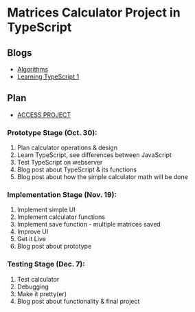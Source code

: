 # Matrices Calculator Project in TypeScript

## Blogs
* [Algorithms](https://ereeq.github.io/proglangblog/algorithms)
* [Learning TypeScript 1](https://ereeq.github.io/proglangblog/typescript1)

## Plan
* [ACCESS PROJECT](https://ereeq.github.io/proglangblog/typescript)

### Prototype Stage (Oct. 30):

1. Plan calculator operations & design
2. Learn TypeScript, see differences between JavaScript
3. Test TypeScript on webserver
4. Blog post about TypeScript & its functions
5. Blog post about how the simple calculator math will be done

### Implementation Stage (Nov. 19):

1. Implement simple UI
2. Implement calculator functions
3. Implement save function - multiple matrices saved
4. Improve UI
5. Get it Live
6. Blog post about prototype

### Testing Stage (Dec. 7):

1. Test calculator
2. Debugging
3. Make it pretty(er)
4. Blog post about functionality & final project
